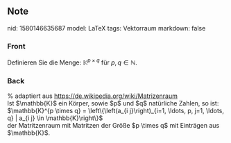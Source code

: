 ## Note
nid: 1580146635687
model: LaTeX
tags: Vektorraum
markdown: false

### Front
Definieren Sie die Menge: $\mathbb{K}^{p \times q}$ für $p, q \in \mathbb{N}$.

### Back
<div><span>% adaptiert aus </span><a href="https://de.wikipedia.org/wiki/Matrizenraum" style="background-color: rgb(255, 255, 255);">https://de.wikipedia.org/wiki/Matrizenraum</a>
</div><div>Ist $\mathbb{K}$ ein Körper, sowie $p$ und $q$ natürliche Zahlen, so ist:</div><div>
</div><div>$\mathbb{K}^{p \times q} = \left\{\left(a_{i j}\right)_{i=1, \ldots, p, j=1, \ldots, q} | a_{i j} \in \mathbb{K}\right\}$ 
</div><div><span>
</span></div><div><span>der Matritzenraum mit Matritzen der Größe $p \times q$ mit Einträgen aus $\mathbb{K}$.</span>
</div>
